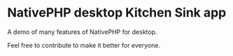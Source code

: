 # NativePHP desktop Kitchen Sink app

A demo of many features of NativePHP for desktop.

Feel free to contribute to make it better for everyone.

